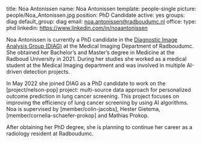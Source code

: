 title: Noa Antonissen
name: Noa Antonissen
template: people-single
picture: people/Noa_Antonissen.jpg
position: PhD Candidate
active: yes
groups: diag
default_group: diag
email: noa.antonissen@radboudumc.nl
office: 
type: phd
linkedin: https://www.linkedin.com/in/noaantonissen

Noa Antonissen is currently a PhD candidate in the [Diagnostic Image Analysis Group (DIAG)](https://www.diagnijmegen.nl/) at the Medical Imaging Department of Radboudumc.
She obtained her Bachelor’s and Master’s degree in Medicine at the Radboud University in 2021. During her studies she worked as a medical student at the Medical Imaging department and was involved in multiple AI-driven detection projects.

In May 2022 she joined DIAG as a PhD candidate to work on the [project/nelson-pop] project: multi-source data approach for personalized outcome prediction in lung cancer screening. This project focuses on improving the efficiency of lung cancer screening by using AI algorithms. Noa is supervised by [member/colin-jacobs], Hester Gietema, [member/cornelia-schaefer-prokop] and Mathias Prokop.

After obtaining her PhD degree, she is planning to continue her career as a radiology resident at Radboudumc. 
